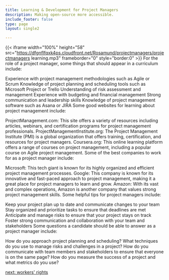 ```yaml
---
title: Learning & Development for Project Managers
description: Making open-source more accessible.
include_footer: false
type: page
layout: single2

---
```


{{< iframe width="100%" height="58" src="https://dfgnflfqxk4ps.cloudfront.net/Rosamund/projectmanagers/projectmanagers learning.mp3" frameborder="0" style="border:0" >}}
For the role of a project manager, some things that should appear in a curriculum include:

Experience with project management methodologies such as Agile or Scrum
Knowledge of project planning and scheduling tools such as Microsoft Project or Trello
Understanding of risk assessment and management
Experience with budgeting and financial management
Strong communication and leadership skills
Knowledge of project management software such as Asana or JIRA
Some good websites for learning about project management include:

ProjectManagement.com: This site offers a variety of resources including articles, webinars, and certification programs for project management professionals.
ProjectManagementInstitute.org: The Project Management Institute (PMI) is a global organization that offers training, certification, and resources for project managers.
Coursera.org: This online learning platform offers a range of courses on project management, including a popular course on Agile project management.
Some of the best companies to work for as a project manager include:

Microsoft: This tech giant is known for its highly organized and efficient project management processes.
Google: This company is known for its innovative and fast-paced approach to project management, making it a great place for project managers to learn and grow.
Amazon: With its vast and complex operations, Amazon is another company that values strong project management skills.
Some helpful tips for project managers include:

Keep your project plan up to date and communicate changes to your team
Stay organized and prioritize tasks to ensure that deadlines are met
Anticipate and manage risks to ensure that your project stays on track
Foster strong communication and collaboration with your team and stakeholders
Some questions a candidate should be able to answer as a project manager include:

How do you approach project planning and scheduling?
What techniques do you use to manage risks and challenges in a project?
How do you communicate with team members and stakeholders to ensure that everyone is on the same page?
How do you measure the success of a project and what metrics do you use?


<a href="https://workdojos.com/projectmanagers/rights">next: workers' rights</a>
